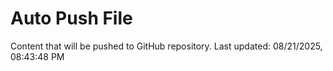 # Auto Push File

Content that will be pushed to GitHub repository.
Last updated: 08/21/2025, 08:43:48 PM